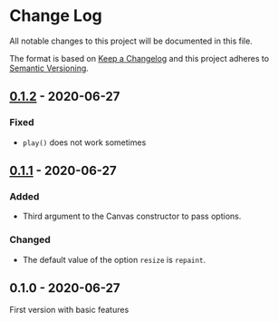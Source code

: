 # Change Log

All notable changes to this project will be documented in this file.

The format is based on [Keep a Changelog](http://keepachangelog.com/)
and this project adheres to [Semantic Versioning](http://semver.org/).

## [0.1.2] - 2020-06-27
### Fixed
- `play()` does not work sometimes

## [0.1.1] - 2020-06-27
### Added
- Third argument to the Canvas constructor to pass options.

### Changed
- The default value of the option `resize` is `repaint`.

## 0.1.0 - 2020-06-27
First version with basic features

[0.1.2]: https://github.com/oom-components/particles/compare/v0.1.1...v0.1.2
[0.1.1]: https://github.com/oom-components/particles/compare/v0.1.0...v0.1.1
